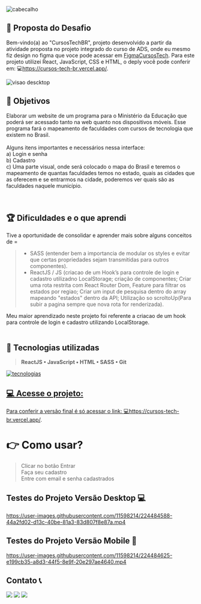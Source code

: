 ![cabecalho](https://user-images.githubusercontent.com/11598214/224482287-3da0d2a4-a5fc-45fe-bb58-105566d5d514.JPG)

## 🚀 Proposta do Desafio
Bem-vindo(a) ao "CursosTechBR", projeto desenvolvido a partir da atividade proposta no projeto integrado do curso de ADS, onde eu mesmo fiz design no figma que voce pode acessar em [FigmaCursosTech](https://www.figma.com/file/3inchZiKPwcdR0L4FPeUI5/CursosTechBrasil?node-id=306%3A524&t=9lsSsoAzWHtWviBH-0). Para este projeto utilizei React, JavaScript, CSS e HTML, o deply você pode conferir em: 💻<https://cursos-tech-br.vercel.app/>.
<br>

![visao descktop](https://user-images.githubusercontent.com/11598214/224482723-bf6ad38d-c58f-4bd1-9439-a3d76c2daec6.JPG)

## 🎯 Objetivos
Elaborar um website de um programa para o Ministério  da Educação que poderá ser acessado tanto na web quanto nos dispositivos móveis. Esse programa fará o mapeamento de faculdades com cursos de tecnologia que existem no Brasil. <br>
 <br>Alguns itens importantes e necessários nessa interface:  <br>
a)  Login e senha <br>
b)  Cadastro <br>
c)  Uma parte visual, onde será colocado o mapa do Brasil e teremos o mapeamento de quantas 
faculdades temos no estado, quais as cidades que as oferecem e se entrarmos na cidade, 
poderemos ver quais são as faculdades naquele município. <br>
<br><br>

## :trophy: Dificuldades e o que aprendi
Tive a oportunidade de consolidar e aprender mais sobre alguns conceitos de =
> - SASS (entender bem a importancia de modular os styles e evitar que certas propriedades sejam transmitidas para outros componentes).
> - ReactJS / JS (criacao de um Hook’s para controle de login e cadastro utilizadno LocalStorage; criação de componentes; Criar uma rota restrita com React Router Dom, Feature para filtrar os estados por regiao; Criar um input de pesquisa dentro do array mapeando "estados" dentro da API; Utilização so scroltoUp(Para subir a pagina sempre que nova rota for renderizada).

Meu maior aprendizado neste projeto foi referente a criacao de um hook para controle de login e cadastro utilizando LocalStorage.
<br><br>

## 🔔 Tecnologias utilizadas
  > **ReactJS • JavaScript • HTML • SASS • Git**
<div>
  <a href="https://github.com/brunoholanda">
  
  ![tecnologias](https://user-images.githubusercontent.com/11598214/224483821-171b7ea5-4e97-4ba7-b2db-93c29072cd2f.png)
</div>

## 💻 Acesse o projeto:
Para conferir a versão final é só acessar o link: 💻<https://cursos-tech-br.vercel.app/>.

# 👉 Como usar?
>Clicar no botão Entrar<br>
>Faça seu cadastro<br>
>Entre com email e senha cadastrados<br>

## Testes do Projeto Versão Desktop 💻
https://user-images.githubusercontent.com/11598214/224484588-44a2fd02-d13c-40be-81a3-83d807f8e87a.mp4


## Testes do Projeto Versão Mobile 📱
https://user-images.githubusercontent.com/11598214/224484625-e199cb35-a8d3-44f5-8e9f-20e297ae4640.mp4

## Contato 📞
<div style="display: inline_block">
  <a href="https://www.linkedin.com/in/brunoholanda/" target="_blank"><img src="https://img.shields.io/badge/-LinkedIn-%230077B5?style=for-the-badge&logo=linkedin&logoColor=white" target="_blank"></a> 
   <a href = "mailto:brunoholanda1618@gmail.com"><img src="https://img.shields.io/badge/Gmail-D14836?style=for-the-badge&logo=gmail&logoColor=white" target="_blank"></a>
  <a href="https://www.instagram.com/brunoholandaa/"><img src="https://img.shields.io/badge/Instagram-E4405F?style=for-the-badge&logo=instagram&logoColor=white" target="_blank"></a> 
</div>
<br><br>

</div>
<br>

